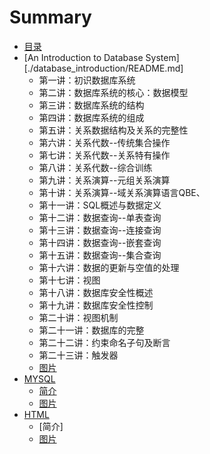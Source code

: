 # Summary

* [目录](README.md)
* [An Introduction to Database System][./database_introduction/README.md]
    * 第一讲：初识数据库系统
    * 第二讲：数据库系统的核心：数据模型
    * 第三讲：数据库系统的结构
    * 第四讲：数据库系统的组成
    * 第五讲：关系数据结构及关系的完整性
    * 第六讲：关系代数--传统集合操作
    * 第七讲：关系代数--关系特有操作
    * 第八讲：关系代数--综合训练
    * 第九讲：关系演算--元组关系演算
    * 第十讲：关系演算--域关系演算语言QBE、
    * 第十一讲：SQL概述与数据定义
    * 第十二讲：数据查询--单表查询
    * 第十三讲：数据查询--连接查询
    * 第十四讲：数据查询--嵌套查询
    * 第十五讲：数据查询--集合查询
    * 第十六讲：数据的更新与空值的处理
    * 第十七讲：视图
    * 第十八讲：数据库安全性概述
    * 第十九讲：数据库安全性控制
    * 第二十讲：视图机制
    * 第二十一讲：数据库的完整
    * 第二十二讲：约束命名子句及断言
    * 第二十三讲：触发器
    * [图片](./database_introduction/pictures/README.md)
* [MYSQL](./MYSQL/README.md)
    * [简介](./MYSQL/jianjie.md)
    * [图片](./MYSQL/pictures/README.md)
* [HTML](./HTML/README.md)
    * [简介]
    * [图片](./HTML/README.md)


